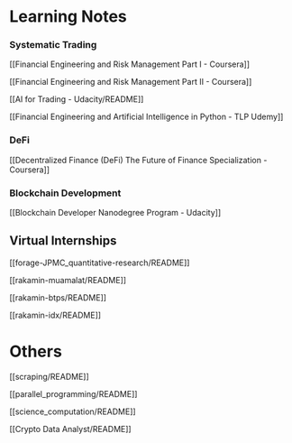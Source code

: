 # Learning Notes

### Systematic Trading

[[Financial Engineering and Risk Management Part I - Coursera]]

[[Financial Engineering and Risk Management Part II - Coursera]]

[[AI for Trading - Udacity/README]]

[[Financial Engineering and Artificial Intelligence in Python - TLP Udemy]]

### DeFi

[[Decentralized Finance (DeFi) The Future of Finance Specialization - Coursera]]

### Blockchain Development

[[Blockchain Developer Nanodegree Program - Udacity]]

## Virtual Internships

[[forage-JPMC_quantitative-research/README]]

[[rakamin-muamalat/README]]

[[rakamin-btps/README]]

[[rakamin-idx/README]]

# Others

[[scraping/README]]

[[parallel_programming/README]]

[[science_computation/README]]

[[Crypto Data Analyst/README]]